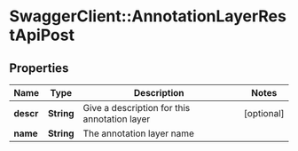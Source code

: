 # SwaggerClient::AnnotationLayerRestApiPost

## Properties
Name | Type | Description | Notes
------------ | ------------- | ------------- | -------------
**descr** | **String** | Give a description for this annotation layer | [optional] 
**name** | **String** | The annotation layer name | 

